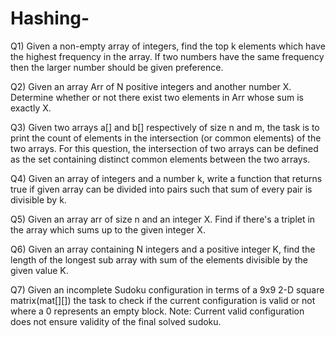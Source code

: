 # Hashing-

Q1)  Given a non-empty array of integers, find the top k elements which have the highest frequency in the array. If two numbers have the same frequency then the larger number should be given preference. 

Q2)  Given an array Arr of N positive integers and another number X. Determine whether or not there exist two elements in Arr whose sum is exactly X.

Q3)  Given two arrays a[] and b[] respectively of size n and m, the task is to print the count of elements in the intersection (or common elements) of the two            arrays.
     For this question, the intersection of two arrays can be defined as the set containing distinct common elements between the two arrays. 

Q4)  Given an array of integers and a number k, write a function that returns true if given array can be divided into pairs such that sum of every pair is divisible      by k.
 
 Q5)  Given an array arr of size n and an integer X. Find if there's a triplet in the array which sums up to the given integer X.
 
 Q6) Given an array containing N integers and a positive integer K, find the length of the longest sub array with sum of the elements divisible by the given value        K.

Q7)  Given an incomplete Sudoku configuration in terms of a 9x9  2-D square matrix(mat[][]) the task to check if the current configuration is valid or not where a 0 represents an empty block.
Note: Current valid configuration does not ensure validity of the final solved sudoku. 
